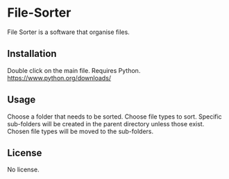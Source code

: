 # File-Sorter

File Sorter is a software that organise files.

## Installation

Double click on the main file.
Requires Python.
https://www.python.org/downloads/

## Usage

Choose a folder that needs to be sorted. Choose file types to sort. Specific sub-folders will be created in the parent directory unless those exist. Chosen file types will be moved to the sub-folders.

## License

No license.
